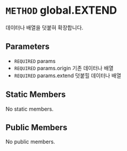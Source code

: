 # `METHOD` global.EXTEND
데이터나 배열을 덧붙혀 확장합니다.

## Parameters
* `REQUIRED` params 
* `REQUIRED` params.origin	기존  데이터나 배열
* `REQUIRED` params.extend	덧붙힐  데이터나 배열

## Static Members
No static members.

## Public Members
No public members.
